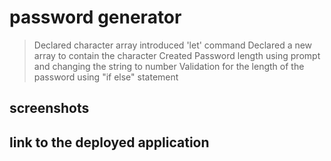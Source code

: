 # password generator

> Declared character array
> introduced 'let' command
> Declared a new array to contain the character
> Created Password length using prompt and changing the string to number
> Validation for the length of the password using "if else" statement

## screenshots

## link to the deployed application
